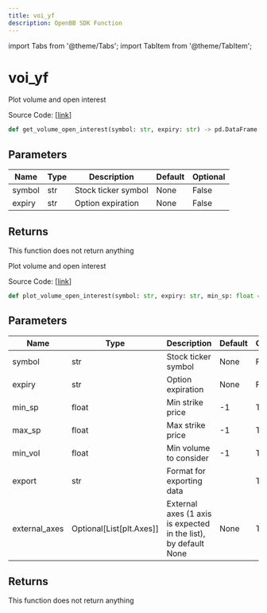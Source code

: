 ```yaml
---
title: voi_yf
description: OpenBB SDK Function
---
```


import Tabs from '@theme/Tabs';
import TabItem from '@theme/TabItem';

# voi_yf

<Tabs>
<TabItem value="model" label="Model" default>

Plot volume and open interest

Source Code: [[link](https://github.com/OpenBB-finance/OpenBBTerminal/tree/main/openbb_terminal/stocks/options/yfinance_model.py#L599)]

```python
def get_volume_open_interest(symbol: str, expiry: str) -> pd.DataFrame
```
## Parameters

| Name | Type | Description | Default | Optional |
| ---- | ---- | ----------- | ------- | -------- |
| symbol | str | Stock ticker symbol | None | False |
| expiry | str | Option expiration | None | False |

## Returns

This function does not return anything



</TabItem>
<TabItem value="view" label="View">

Plot volume and open interest

Source Code: [[link](https://github.com/OpenBB-finance/OpenBBTerminal/tree/main/openbb_terminal/stocks/options/yfinance_view.py#L429)]

```python
def plot_volume_open_interest(symbol: str, expiry: str, min_sp: float = -1, max_sp: float = -1, min_vol: float = -1, export: str = "", external_axes: Optional[List[matplotlib.axes._axes.Axes]] = None) -> None
```
## Parameters

| Name | Type | Description | Default | Optional |
| ---- | ---- | ----------- | ------- | -------- |
| symbol | str | Stock ticker symbol | None | False |
| expiry | str | Option expiration | None | False |
| min_sp | float | Min strike price | -1 | True |
| max_sp | float | Max strike price | -1 | True |
| min_vol | float | Min volume to consider | -1 | True |
| export | str | Format for exporting data |  | True |
| external_axes | Optional[List[plt.Axes]] | External axes (1 axis is expected in the list), by default None | None | True |

## Returns

This function does not return anything



</TabItem>
</Tabs>